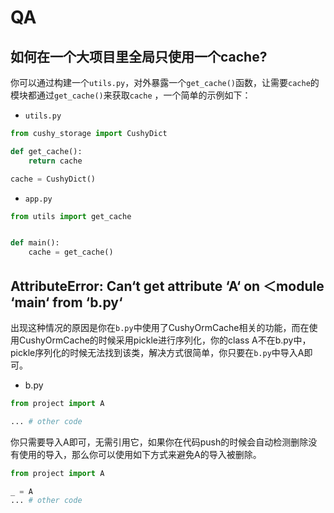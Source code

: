 
# QA

## 如何在一个大项目里全局只使用一个cache?

你可以通过构建一个`utils.py`，对外暴露一个`get_cache()`函数，让需要`cache`的模块都通过`get_cache()`来获取`cache`
，一个简单的示例如下：

- `utils.py`

```python
from cushy_storage import CushyDict

def get_cache():
    return cache

cache = CushyDict()

```

- `app.py`

```python
from utils import get_cache


def main():
    cache = get_cache()

```

## AttributeError: Can‘t get attribute ‘A‘ on ＜module ‘__main__‘ from ‘b.py‘

出现这种情况的原因是你在`b.py`中使用了CushyOrmCache相关的功能，而在使用CushyOrmCache的时候采用pickle进行序列化，你的class A不在b.py中，pickle序列化的时候无法找到该类，解决方式很简单，你只要在`b.py`中导入A即可。

- b.py
```python
from project import A

... # other code
```

你只需要导入A即可，无需引用它，如果你在代码push的时候会自动检测删除没有使用的导入，那么你可以使用如下方式来避免A的导入被删除。

```python
from project import A

_ = A
... # other code
```